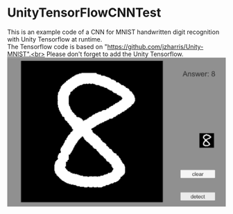 # UnityTensorFlowCNNTest
This is an example code of a CNN for MNIST handwritten digit recognition with Unity Tensorflow at runtime.<br>
The Tensorflow code is based on "https://github.com/jzharris/Unity-MNIST".<br>
Please don't forget to add the Unity Tensorflow.
<br>
![Screenshot](screen1.png)
